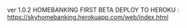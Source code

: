 ver 1.0.2
HOMEBANKING FIRST BETA DEPLOY TO HEROKU : https://skyhomebanking.herokuapp.com/web/index.html
